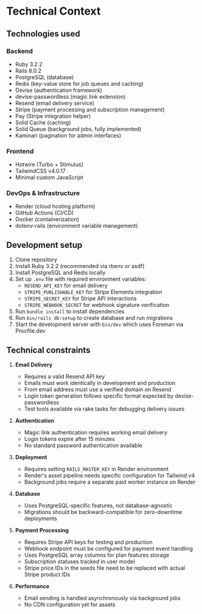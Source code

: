 # Technical Context

## Technologies used

### Backend
- Ruby 3.2.2
- Rails 8.0.2
- PostgreSQL (database)
- Redis (key-value store for job queues and caching)
- Devise (authentication framework)
- devise-passwordless (magic link extension)
- Resend (email delivery service)
- Stripe (payment processing and subscription management)
- Pay (Stripe integration helper)
- Solid Cache (caching)
- Solid Queue (background jobs, fully implemented)
- Kaminari (pagination for admin interfaces)

### Frontend
- Hotwire (Turbo + Stimulus)
- TailwindCSS v4.0.17
- Minimal custom JavaScript

### DevOps & Infrastructure
- Render (cloud hosting platform)
- GitHub Actions (CI/CD)
- Docker (containerization)
- dotenv-rails (environment variable management)

## Development setup
1. Clone repository
2. Install Ruby 3.2.2 (recommended via rbenv or asdf)
3. Install PostgreSQL and Redis locally
4. Set up `.env` file with required environment variables:
   - `RESEND_API_KEY` for email delivery
   - `STRIPE_PUBLISHABLE_KEY` for Stripe Elements integration
   - `STRIPE_SECRET_KEY` for Stripe API interactions
   - `STRIPE_WEBHOOK_SECRET` for webhook signature verification
5. Run `bundle install` to install dependencies
6. Run `bin/rails db:setup` to create database and run migrations
7. Start the development server with `bin/dev` which uses Foreman via Procfile.dev

## Technical constraints
1. **Email Delivery**
   - Requires a valid Resend API key
   - Emails must work identically in development and production
   - From email address must use a verified domain on Resend
   - Login token generation follows specific format expected by devise-passwordless
   - Test tools available via rake tasks for debugging delivery issues

2. **Authentication**
   - Magic link authentication requires working email delivery
   - Login tokens expire after 15 minutes
   - No standard password authentication available

3. **Deployment**
   - Requires setting `RAILS_MASTER_KEY` in Render environment
   - Render's asset pipeline needs specific configuration for Tailwind v4
   - Background jobs require a separate paid worker instance on Render

4. **Database**
   - Uses PostgreSQL-specific features, not database-agnostic
   - Migrations should be backward-compatible for zero-downtime deployments

5. **Payment Processing**
   - Requires Stripe API keys for testing and production
   - Webhook endpoint must be configured for payment event handling
   - Uses PostgreSQL array columns for plan features storage
   - Subscription statuses tracked in user model
   - Stripe price IDs in the seeds file need to be replaced with actual Stripe product IDs

6. **Performance**
   - Email sending is handled asynchronously via background jobs
   - No CDN configuration yet for assets
